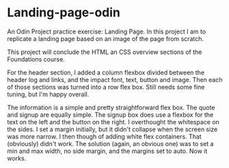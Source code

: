 # Landing-page-odin
An Odin Project practice exercise: Landing Page. In this project I am to replicate a landing page based on an image of the page from scratch.

This project will conclude the HTML an CSS overview sections of the Foundations course.

For the header section, I added a column flexbox divided between the header log and links, and the impact font, text, button and image. Then each of those sections was turned into a row flex box. Still needs some fine tuning, but I'm happy overall.

The information is a simple and pretty straightforward flex box. The quote and signup are equally simple. The signup box does use a flexbox for the text on the left and the button on the right. I overthought the whitespace on the sides. I set a margin initially, but it didn't collapse when the screen size was more narrow. I then though of adding white flex containers. That (obviously) didn't work. The solution (again, an obvious one) was to set a min and max width, no side margin, and the margins set to auto. Now it works.

